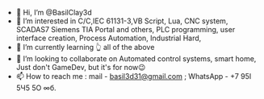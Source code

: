 - 👋 Hi, I’m @BasilClay3d
- 👀 I’m interested in C/C,IEC 61131-3,VB Script, Lua, CNC system, SCADAS7 Siemens TIA Portal and others, PLC programming, user interface creation, Process Automation, Industrial Hard, 
- 🌱 I’m currently learning 👆 all of the above
- 💞️ I’m looking to collaborate on Automated control systems, smart home, Just don't GameDev, but it's for now😉
- 📫 How to reach me : mail - basil3d31@gmail.com ; WhatsApp - +7 95I 5Ч5 5O ∞б. 

<!---
BasilClay3d/BasilClay3d is a ✨ special ✨ repository because its `README.md` (this file) appears on your GitHub profile.
You can click the Preview link to take a look at your changes.
--->
